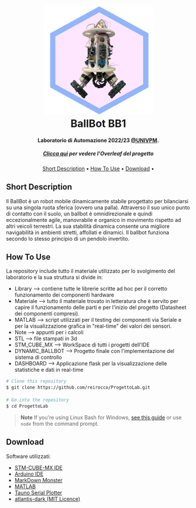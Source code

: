 
<h1 align="center">
  <br>
  <a href="#"><img src="https://github.com/reirocco/ProgettoLab/blob/main/RESOURCES/logo.png" alt="Markdownify" width="300"></a>
  <br>
  BallBot BB1
  <br>
</h1>

<h4 align="center"> Laboratorio di Automazione 2022/23 <a href="https://www.univpm.it/Entra/" target="_blank">@UNIVPM</a>.</h4>
<h5 align="center"> <a href="https://www.overleaf.com/read/gyjkqwsypvry">Clicca qui</a> per vedere l'Overleaf del progetto</h5>


<p align="center">
  <a href="#short-description">Short Description</a> •
  <a href="#how-to-use">How To Use</a> •
  <a href="#download">Download</a> •
</p>



## Short Description

Il BallBot è un robot mobile dinamicamente stabile progettato per bilanciarsi su una singola ruota sferica (ovvero una palla). Attraverso il suo unico punto di contatto con il suolo, un ballbot è omnidirezionale e quindi eccezionalmente agile, manovrabile e organico in movimento rispetto ad altri veicoli terrestri. La sua stabilità dinamica consente una migliore navigabilità in ambienti stretti, affollati e dinamici. Il ballbot funziona secondo lo stesso principio di un pendolo invertito.

## How To Use

La repository include tutto il materiale utilizzato per lo svolgimento del laboratorio e la sua struttura si divide in:
* Library --> contiene tutte le librerie scritte ad hoc per il corretto funzionamento dei componenti hardware
* Materiale --> tutto il materiale trovato in letteratura che è servito per capire il funzionamento delle parti e per l'inizio del progetto (Datasheet dei componenti compresi).
* MATLAB --> script utilizzati per il testing dei componenti via Seriale e per la visualizzazione grafica in "real-time" dei valori dei sensori.
* Note --> appunti per i calcoli
* STL --> file stampati in 3d
* STM_CUBE_MX --> WorkSpace di tutti i progetti dell'IDE
* DYNAMIC_BALLBOT --> Progetto finale con l'implementazione del sistema di controllo
* DASHBOARD --> Applicazione flask per la visualizzazione delle statistiche e dati in real-time

```bash
# Clone this repository
$ git clone https://github.com/reirocco/ProgettoLab.git

# Go into the repository
$ cd ProgettoLab

```

> **Note**
> If you're using Linux Bash for Windows, [see this guide](https://www.howtogeek.com/261575/how-to-run-graphical-linux-desktop-applications-from-windows-10s-bash-shell/) or use `node` from the command prompt.


## Download
Software utilizzati:
* [STM-CUBE-MX IDE](https://www.st.com/en/development-tools/stm32cubeide.html)
* [Arduino IDE](https://www.arduino.cc/en/software)
* [MarkDown Monster](https://markdownmonster.west-wind.com/download)
* [MATLAB](https://it.mathworks.com/products/matlab.html)
* [Tauno Serial Plotter](https://github.com/taunoe/tauno-serial-plotter)
* [atlantis-dark (MIT Licence)](https://appseed.us/product/atlantis-dark/flask/)

